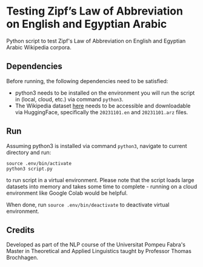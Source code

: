 # Testing Zipf’s Law of Abbreviation on English and Egyptian Arabic

Python script to test Zipf's Law of Abbreviation on English and Egyptian Arabic Wikipedia corpora.

## Dependencies
Before running, the following dependencies need to be satisfied:

- python3 needs to be installed on the environment you will run the script in (local, cloud, etc.) via command `python3`.
- The Wikipedia dataset [here](https://huggingface.co/datasets/wikimedia/wikipedia) needs to be accessible and downloadable via HuggingFace, specifically the `20231101.en` and `20231101.arz` files.

## Run
Assuming python3 is installed via command `python3`, navigate to current directory and run:

```
source .env/bin/activate
python3 script.py
```

to run script in a virtual environment. Please note that the script loads large datasets into memory and takes some time to complete - running on a cloud environment like Google Colab would be helpful.

When done, run `source .env/bin/deactivate` to deactivate virtual environment.

## Credits
Developed as part of the NLP course of the Universitat Pompeu Fabra's Master in Theoretical and Applied Linguistics taught by Professor Thomas Brochhagen.
